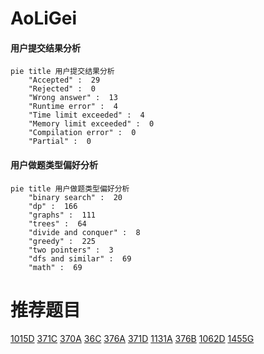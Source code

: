 # AoLiGei

<!-- tabs:start -->



#### **用户提交结果分析**

```mermaid
pie title 用户提交结果分析
    "Accepted" :  29
    "Rejected" :  0
    "Wrong answer" :  13
    "Runtime error" :  4
    "Time limit exceeded" :  4
    "Memory limit exceeded" :  0
    "Compilation error" :  0
    "Partial" :  0
```

#### **用户做题类型偏好分析**

```mermaid
pie title 用户做题类型偏好分析
    "binary search" :  20
    "dp" :  166
    "graphs" :  111
    "trees" :  64
    "divide and conquer" :  8
    "greedy" :  225
    "two pointers" :  3
    "dfs and similar" :  69
    "math" :  69
```



<!-- tabs:end -->
# 推荐题目
[1015D](https://codeforces.com/contest/1015/problem/D)
[371C](https://codeforces.com/contest/371/problem/C)
[370A](https://codeforces.com/contest/370/problem/A)
[36C](https://codeforces.com/contest/36/problem/C)
[376A](https://codeforces.com/contest/376/problem/A)
[371D](https://codeforces.com/contest/371/problem/D)
[1131A](https://codeforces.com/contest/1131/problem/A)
[376B](https://codeforces.com/contest/376/problem/B)
[1062D](https://codeforces.com/contest/1062/problem/D)
[1455G](https://codeforces.com/contest/1455/problem/G)
